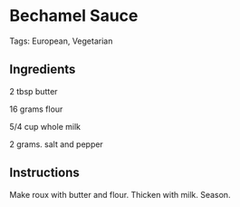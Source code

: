 # Bechamel Sauce

Tags: European, Vegetarian



## Ingredients

2 tbsp butter

16 grams flour

5/4 cup whole milk

2 grams. salt and pepper



## Instructions

Make roux with butter and flour. Thicken with milk. Season.
